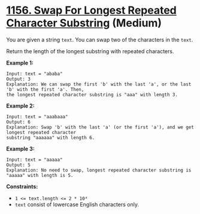 # [1156. Swap For Longest Repeated Character Substring][link] (Medium)

[link]: https://leetcode.com/problems/swap-for-longest-repeated-character-substring/

You are given a string `text`. You can swap two of the characters in the `text`.

Return the length of the longest substring with repeated characters.

**Example 1:**

```
Input: text = "ababa"
Output: 3
Explanation: We can swap the first 'b' with the last 'a', or the last 'b' with the first 'a'. Then,
the longest repeated character substring is "aaa" with length 3.
```

**Example 2:**

```
Input: text = "aaabaaa"
Output: 6
Explanation: Swap 'b' with the last 'a' (or the first 'a'), and we get longest repeated character
substring "aaaaaa" with length 6.
```

**Example 3:**

```
Input: text = "aaaaa"
Output: 5
Explanation: No need to swap, longest repeated character substring is "aaaaa" with length is 5.
```

**Constraints:**

- `1 <= text.length <= 2 * 10⁴`
- `text` consist of lowercase English characters only.
